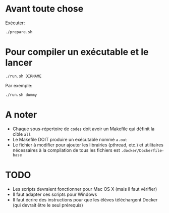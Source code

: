 # Avant toute chose

Exécuter:

```
./prepare.sh
```

# Pour compiler un exécutable et le lancer

```
./run.sh DIRNAME
```

Par exemple:

```
./run.sh dummy
```

# A noter

- Chaque sous-répertoire de `codes` doit avoir un Makefile qui définit la cible `all`
- Le Makefile DOIT produire un exécutable nommé `a.out`
- Le fichier à modifier pour ajouter les librairies (pthread, etc.) et utilitaires nécessaires à la compilation de tous les fichiers est `.docker/Dockerfile-base`

# TODO

- Les scripts devraient fonctionner pour Mac OS X (mais il faut vérifier)
- Il faut adapter ces scripts pour Windows
- Il faut écrire des instructions pour que les élèves téléchargent Docker (qui devrait être le seul prérequis)